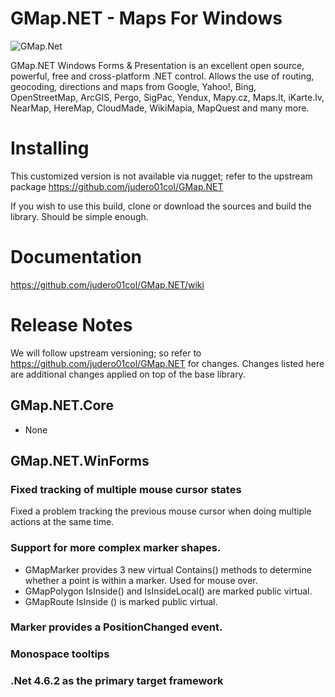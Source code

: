 # GMap.NET - Maps For Windows

![GMap.Net](https://raw.githubusercontent.com/judero01col/GMap.NET/master/GMap.ico "this is the result")

GMap.NET Windows Forms & Presentation is an excellent open source, powerful, free and cross-platform .NET control.
Allows the use of routing, geocoding, directions and maps from Google, Yahoo!, Bing, OpenStreetMap, ArcGIS, Pergo, SigPac, Yendux, Mapy.cz, Maps.lt, iKarte.lv, NearMap, HereMap, CloudMade, WikiMapia, MapQuest and many more.

# Installing
This customized version is not available via nugget; refer to the upstream package https://github.com/judero01col/GMap.NET

If you wish to use this build, clone or download the sources and build the library. Should be simple enough. 

# Documentation
https://github.com/judero01col/GMap.NET/wiki

# Release Notes
We will follow upstream versioning; so refer to https://github.com/judero01col/GMap.NET for changes.
Changes listed here are additional changes applied on top of the base library.

## GMap.NET.Core
- None

## GMap.NET.WinForms

### Fixed tracking of multiple mouse cursor states
Fixed a problem tracking the previous mouse cursor when doing multiple actions at the same time.

### Support for more complex marker shapes.
- GMapMarker provides 3 new virtual Contains() methods to determine whether a point is within a marker. Used for mouse over. 
- GMapPolygon IsInside() and IsInsideLocal() are marked public virtual.
- GMapRoute IsInside () is marked public virtual.

### Marker provides a PositionChanged event.

### Monospace tooltips

### .Net 4.6.2 as the primary target framework
